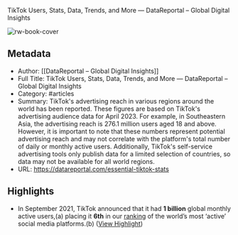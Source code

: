 TikTok Users, Stats, Data, Trends, and More — DataReportal – Global Digital Insights

![rw-book-cover](https://readwise-assets.s3.amazonaws.com/media/uploaded_book_covers/profile_982444/DataReportalSocialSharingImage02.png)

## Metadata
- Author: [[DataReportal – Global Digital Insights]]
- Full Title: TikTok Users, Stats, Data, Trends, and More — DataReportal – Global Digital Insights
- Category: #articles
- Summary: TikTok's advertising reach in various regions around the world has been reported. These figures are based on TikTok's advertising audience data for April 2023. For example, in Southeastern Asia, the advertising reach is 276.1 million users aged 18 and above. However, it is important to note that these numbers represent potential advertising reach and may not correlate with the platform's total number of daily or monthly active users. Additionally, TikTok's self-service advertising tools only publish data for a limited selection of countries, so data may not be available for all world regions.
- URL: https://datareportal.com/essential-tiktok-stats

## Highlights
- In September 2021, TikTok announced that it had **1 billion** global monthly active users,(a) placing it **6th** in our [ranking](https://datareportal.com/social-media-users) of the world’s most ‘active’ social media platforms.(b) ([View Highlight](https://read.readwise.io/read/01hkrfq5zhzpwte63fej267462))
